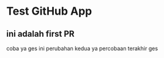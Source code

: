 # Test GitHub App

## ini adalah first PR
coba ya ges
ini perubahan kedua ya
percobaan terakhir ges
